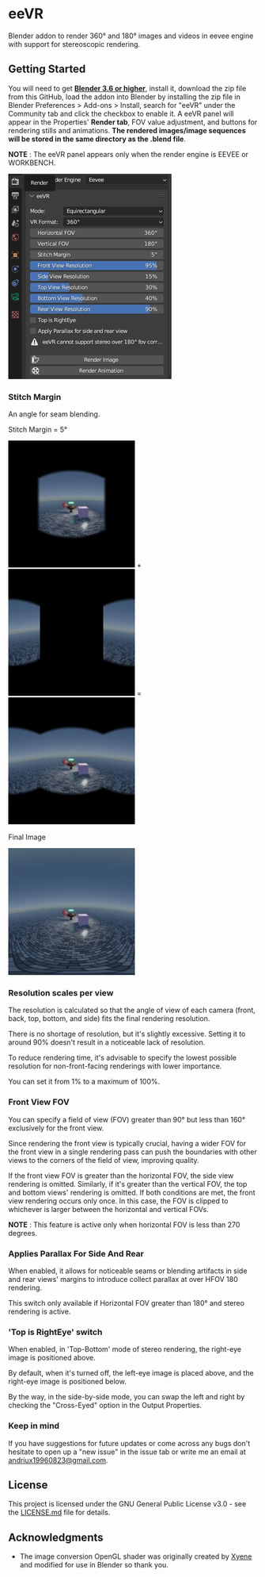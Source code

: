 # eeVR

Blender addon to render 360° and 180° images and videos in eevee engine with support for stereoscopic rendering.

## Getting Started

You will need to get [**Blender 3.6 or higher**](https://www.blender.org), install it, download the zip file from this GitHub,
load the addon into Blender by installing the zip file in Blender Preferences > Add-ons > Install,
search for "eeVR" under the Community tab and click the checkbox to enable it.
A eeVR panel will appear in the Properties' **Render tab**, FOV value adjustment, and buttons for rendering stills and animations.
**The rendered images/image sequences will be stored in the same directory as the .blend file**.

**NOTE** : The eeVR panel appears only when the render engine is EEVEE or WORKBENCH.

![Tool Panel](img/render-panel.jpg "Render Panel")

### Stitch Margin

An angle for seam blending.

Stitch Margin = 5°

![Front](img/front.jpg "Front") + ![Sides](img/sides.jpg "Sides") = ![Front And Sides](img/frontandsides.jpg "Front And Sides")

Final Image

![Final Image](img/finalimage.jpg "Final Image")

### Resolution scales per view

The resolution is calculated so that the angle of view of each camera (front, back, top, bottom, and side) fits the final rendering resolution.

There is no shortage of resolution, but it's slightly excessive. Setting it to around 90% doesn't result in a noticeable lack of resolution.

To reduce rendering time, it's advisable to specify the lowest possible resolution for non-front-facing renderings with lower importance.

You can set it from 1% to a maximum of 100%.

### Front View FOV

You can specify a field of view (FOV) greater than 90° but less than 160° exclusively for the front view.

Since rendering the front view is typically crucial, having a wider FOV for the front view in a single rendering pass can push the boundaries with other
views to the corners of the field of view, improving quality.

If the front view FOV is greater than the horizontal FOV, the side view rendering is omitted. Similarly, if it's greater than the vertical FOV,
the top and bottom views' rendering is omitted. If both conditions are met, the front view rendering occurs only once.
In this case, the FOV is clipped to whichever is larger between the horizontal and vertical FOVs.

**NOTE** : This feature is active only when horizontal FOV is less than 270 degrees.

### Applies Parallax For Side And Rear

When enabled, it allows for noticeable seams or blending artifacts in side and rear views' margins to introduce collect parallax at over HFOV 180 rendering.

This switch only available if Horizontal FOV greater than 180° and stereo rendering is active.

### 'Top is RightEye' switch

When enabled, in 'Top-Bottom' mode of stereo rendering, the right-eye image is positioned above.

By default, when it's turned off, the left-eye image is placed above, and the right-eye image is positioned below.

By the way, in the side-by-side mode, you can swap the left and right by checking the "Cross-Eyed" option in the Output Properties.

### Keep in mind

If you have suggestions for future updates or come across any bugs don't hesitate to open up a "new issue" in the issue tab or write me an email at [andriux19960823@gmail.com](mailto:andriux19960823@gmail.com).

## License

This project is licensed under the GNU General Public License v3.0 - see the [LICENSE.md](LICENSE.md) file for details.

## Acknowledgments

- The image conversion OpenGL shader was originally created by [Xyene](https://github.com/Xyene) and modified for use in Blender so thank you.
